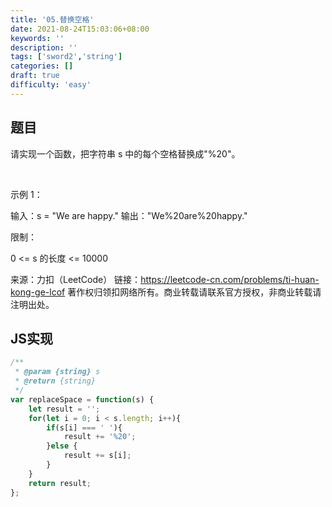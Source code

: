 ```yaml
---
title: '05.替换空格'
date: 2021-08-24T15:03:06+08:00
keywords: ''
description: ''
tags: ['sword2','string']
categories: []
draft: true
difficulty: 'easy'
---
```


## 题目

请实现一个函数，把字符串 s 中的每个空格替换成"%20"。

 

示例 1：

输入：s = "We are happy."
输出："We%20are%20happy."
 

限制：

0 <= s 的长度 <= 10000

来源：力扣（LeetCode）
链接：https://leetcode-cn.com/problems/ti-huan-kong-ge-lcof
著作权归领扣网络所有。商业转载请联系官方授权，非商业转载请注明出处。

## JS实现

```javascript
/**
 * @param {string} s
 * @return {string}
 */
var replaceSpace = function(s) {
	let result = '';
	for(let i = 0; i < s.length; i++){
		if(s[i] === ' '){
			result += '%20';
		}else {
			result += s[i];
		}
	}
	return result;
};
```
